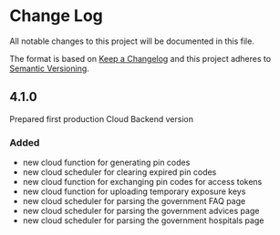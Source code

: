 # Change Log
All notable changes to this project will be documented in this file.
 
The format is based on [Keep a Changelog](http://keepachangelog.com/)
and this project adheres to [Semantic Versioning](http://semver.org/).

## 4.1.0
 
Prepared first production Cloud Backend version
 
### Added
- new cloud function for generating pin codes
- new cloud scheduler for clearing expired pin codes 
- new cloud function for exchanging pin codes for access tokens
- new cloud function for uploading temporary exposure keys
- new cloud scheduler for parsing the government FAQ page
- new cloud scheduler for parsing the government advices page
- new cloud scheduler for parsing the government hospitals page
